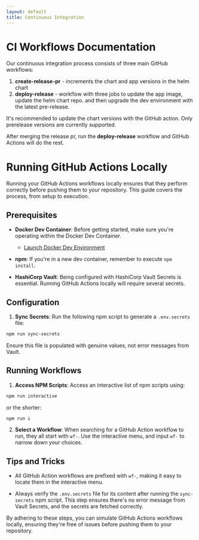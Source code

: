 ```yaml
---
layout: default
title: Continuous Integration
---
```


# CI Workflows Documentation

Our continuous integration process consists of three main GitHub workflows:

1. **create-release-pr** - increments the chart and app versions in the helm chart
2. **deploy-release** - workflow with three jobs to update the app image, update the helm chart repo. and then upgrade the dev environment with the latest pre-release.

It's recommended to update the chart versions with the GitHub action. Only prerelease versions are currently supported.

After merging the release pr, run the **deploy-release** workflow and GitHub Actions will do the rest.

# Running GitHub Actions Locally

Running your GitHub Actions workflows locally ensures that they perform correctly before pushing them to your repository. This guide covers the process, from setup to execution.

## Prerequisites

- **Docker Dev Container**: Before getting started, make sure you're operating within the Docker Dev Container.
  - [Launch Docker Dev Environment](https://open.docker.com/dashboard/dev-envs?url=https://github.com/titan-syndicate/glowing-system)

- **npm**: If you're in a new dev container, remember to execute `npm install`.

- **HashiCorp Vault**: Being configured with HashiCorp Vault Secrets is essential. Running GitHub Actions locally will require several secrets.

## Configuration

1. **Sync Secrets**:
Run the following npm script to generate a `.env.secrets` file:
```bash
npm run sync-secrets
```
Ensure this file is populated with genuine values, not error messages from Vault.

## Running Workflows

1. **Access NPM Scripts**:
Access an interactive list of npm scripts using:
```bash
npm run interactive
```
or the shorter:
```bash
npm run i
```

2. **Select a Workflow**:
When searching for a GitHub Action workflow to run, they all start with `wf-`. Use the interactive menu, and input `wf-` to narrow down your choices.

## Tips and Tricks

- All GitHub Action workflows are prefixed with `wf-`, making it easy to locate them in the interactive menu.

- Always verify the `.env.secrets` file for its content after running the `sync-secrets` npm script. This step ensures there's no error message from Vault Secrets, and the secrets are fetched correctly.

By adhering to these steps, you can simulate GitHub Actions workflows locally, ensuring they're free of issues before pushing them to your repository.
